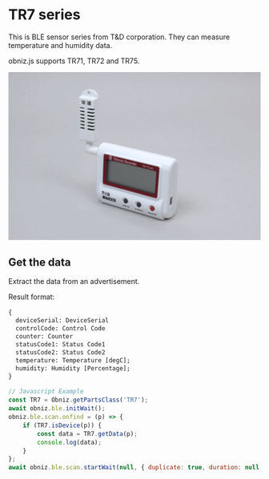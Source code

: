 # TR7 series

This is BLE sensor series from T&D corporation.
They can measure temperature and humidity data.

obniz.js supports TR71, TR72 and TR75.

![](./image.jpg)

## Get the data
Extract the data from an advertisement.


Result format:
```
{
  deviceSerial: DeviceSerial
  controlCode: Control Code
  counter: Counter
  statusCode1: Status Code1
  statusCode2: Status Code2
  temperature: Temperature [degC];
  humidity: Humidity [Percentage];
}
```


```javascript
// Javascript Example
const TR7 = Obniz.getPartsClass('TR7');
await obniz.ble.initWait();
obniz.ble.scan.onfind = (p) => {
    if (TR7.isDevice(p)) {
        const data = TR7.getData(p);
        console.log(data);
    }
};
await obniz.ble.scan.startWait(null, { duplicate: true, duration: null });
```
